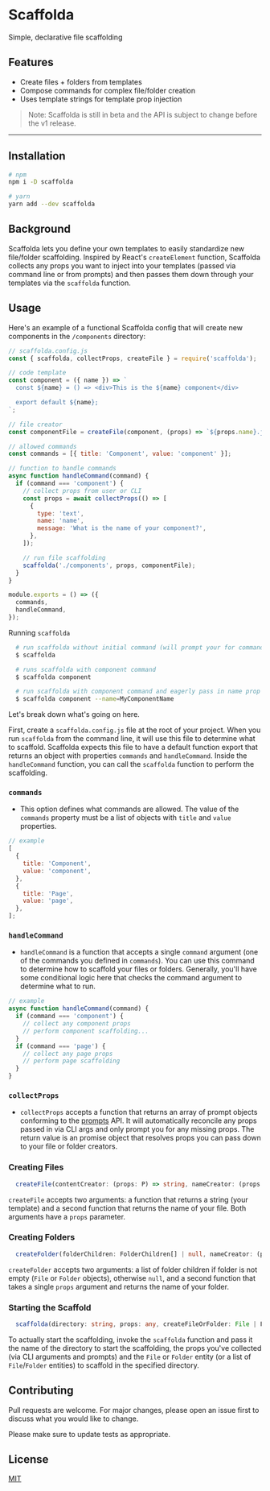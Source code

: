 # Scaffolda

Simple, declarative file scaffolding

## Features

- Create files + folders from templates
- Compose commands for complex file/folder creation
- Uses template strings for template prop injection

> Note: Scaffolda is still in beta and the API is subject to change before the v1 release.

---

## Installation

```bash
# npm
npm i -D scaffolda

# yarn
yarn add --dev scaffolda
```

## Background

Scaffolda lets you define your own templates to easily standardize new file/folder scaffolding. Inspired by React's `createElement` function, Scaffolda collects any props you want to inject into your templates (passed via command line or from prompts) and then passes them down through your templates via the `scaffolda` function.

## Usage

Here's an example of a functional Scaffolda config that will create new components in the `/components` directory:

```js
// scaffolda.config.js
const { scaffolda, collectProps, createFile } = require('scaffolda');

// code template
const component = ({ name }) => `
  const ${name} = () => <div>This is the ${name} component</div>

  export default ${name};
`;

// file creator
const componentFile = createFile(component, (props) => `${props.name}.jsx`);

// allowed commands
const commands = [{ title: 'Component', value: 'component' }];

// function to handle commands
async function handleCommand(command) {
  if (command === 'component') {
    // collect props from user or CLI
    const props = await collectProps(() => [
      {
        type: 'text',
        name: 'name',
        message: 'What is the name of your component?',
      },
    ]);

    // run file scaffolding
    scaffolda('./components', props, componentFile);
  }
}

module.exports = () => ({
  commands,
  handleCommand,
});
```

Running `scaffolda`

```bash
  # run scaffolda without initial command (will prompt your for command)
  $ scaffolda

  # runs scaffolda with component command
  $ scaffolda component

  # run scaffolda with component command and eagerly pass in name prop
  $ scaffolda component --name=MyComponentName
```

Let's break down what's going on here.

First, create a `scaffolda.config.js` file at the root of your project. When you run `scaffolda` from the command line, it will use this file to determine what to scaffold. Scaffolda expects this file to have a default function export that returns an object with properties `commands` and `handleCommand`. Inside the `handleCommand` function, you can call the `scaffolda` function to perform the scaffolding.

### `commands`

- This option defines what commands are allowed. The value of the `commands` property must be a list of objects with `title` and `value` properties.

```js
// example
[
  {
    title: 'Component',
    value: 'component',
  },
  {
    title: 'Page',
    value: 'page',
  },
];
```

### `handleCommand`

- `handleCommand` is a function that accepts a single `command` argument (one of the commands you defined in `commands`). You can use this command to determine how to scaffold your files or folders. Generally, you'll have some conditional logic here that checks the command argument to determine what to run.

```js
// example
async function handleCommand(command) {
  if (command === 'component') {
    // collect any component props
    // perform component scaffolding...
  }
  if (command === 'page') {
    // collect any page props
    // perform page scaffolding
  }
}
```

### `collectProps`

- `collectProps` accepts a function that returns an array of prompt objects conforming to the [prompts](https://www.npmjs.com/package/prompts) API. It will automatically reconcile any props passed in via CLI args and only prompt you for any missing props. The return value is an promise object that resolves props you can pass down to your file or folder creators.

### Creating Files

```ts
  createFile(contentCreator: (props: P) => string, nameCreator: (props: P) => string): File;
```

`createFile` accepts two arguments: a function that returns a string (your template) and a second function that returns the name of your file. Both arguments have a `props` parameter.

### Creating Folders

```ts
  createFolder(folderChildren: FolderChildren[] | null, nameCreator: (props: P) => string): Folder;
```

`createFolder` accepts two arguments: a list of folder children if folder is not empty (`File` or `Folder` objects), otherwise `null`, and a second function that takes a single `props` argument and returns the name of your folder.

### Starting the Scaffold

```ts
  scaffolda(directory: string, props: any, createFileOrFolder: File | Folder | (File | Folder)[]) => void;
```

To actually start the scaffolding, invoke the `scaffolda` function and pass it the name of the directory to start the scaffolding, the props you've collected (via CLI arguments and prompts) and the `File` or `Folder` entity (or a list of `File`/`Folder` entities) to scaffold in the specified directory.

## Contributing

Pull requests are welcome. For major changes, please open an issue first to discuss what you would like to change.

Please make sure to update tests as appropriate.

## License

[MIT](https://choosealicense.com/licenses/mit/)

